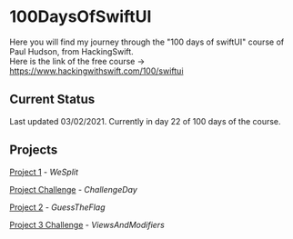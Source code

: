 # 100DaysOfSwiftUI

Here you will find my journey through the "100 days of swiftUI" course of Paul Hudson, from HackingSwift.<br/>
Here is the link of the free course -> https://www.hackingwithswift.com/100/swiftui

## Current Status

Last updated 03/02/2021. Currently in day 22 of 100 days of the course.

## Projects

[Project 1](01-splitThat) - *WeSplit*

[Project Challenge](02-timeConverter) - *ChallengeDay*

[Project 2](03-guessTheFlag) - *GuessTheFlag*


[Project 3 Challenge](04-ViewsAndModifiers) - *ViewsAndModifiers*
